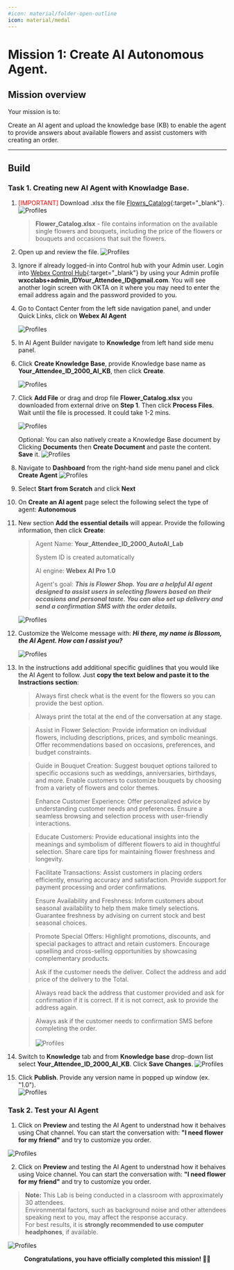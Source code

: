 ```yaml
---
#icon: material/folder-open-outline
icon: material/medal
---
```




# Mission 1: Create AI Autonomous Agent.


## Mission overview
Your mission is to:

Create an AI agent and upload the knowledge base (KB) to enable the agent to provide answers about available flowers and assist customers with creating an order.

---

## Build

### Task 1. Creating new AI Agent with Knowladge Base.

1. <span style="color: red;">[IMPORTANT]</span> Download .xlsx the file [Flowrs_Catalog](https://docs.google.com/spreadsheets/d/1QjbL58okbEfl-ODgyv_ohIIPUiPBP34n/edit?usp=sharing&ouid=100862210011127627593&rtpof=true&sd=true){:target="_blank"}.
    ![Profiles](../graphics/Lab1_AI_Agent/2.74.png)
    
    > 
    > **Flower_Catalog.xlsx** - file contains information on the available single flowers and bouquets, including the price of the flowers or bouquets and occasions that suit the flowers.
    >

2. Open up and review the file. 
    ![Profiles](../graphics/Lab1_AI_Agent/2.56.png)


3. Ignore if already logged-in into Control hub with your Admin user. Login into [Webex Control Hub](https://admin.webex.com){:target="_blank"} by using your Admin profile **<span class="attendee-id-container">wxcclabs+admin_ID<span class="attendee-id-placeholder" data-prefix="wxcclabs+admin_ID" data-suffix="@gmail.com">Your_Attendee_ID</span>@gmail.com<span class="copy" title="Click to copy!"></span></span>**. You will see another login screen with OKTA on it where you may need to enter the email address again and the password provided to you.

4. Go to Contact Center from the left side navigation panel, and under Quick Links, click on **Webex AI Agent**

    ![Profiles](../graphics/Lab1/L1M6_OpenWebexAI.gif)  

5. In AI Agent Builder navigate to **Knowledge** from left hand side menu panel. 

6. Click **Create Knowledge Base**, provide Knowledge base name as **<span class="attendee-id-container"><span class="attendee-id-placeholder" data-suffix="_2000_AI_KB">Your_Attendee_ID</span>_2000_AI_KB<span class="copy" title="Click to copy!"></span></span>**, then click **Create**.

    ![Profiles](../graphics/Lab1_AI_Agent/2.1.gif)

7. Click **Add File** or drag and drop file **Flower_Catalog.xlsx** you downloaded from external drive on **Step 1**. Then click **Process Files**. Wait until the file is processed. It could take 1-2 mins.

    ![Profiles](../graphics/Lab1_AI_Agent/2.2.gif)

    Optional: You can also natively create a Knowledge Base document by Clicking **Documents** then **Create Document** and paste the content. **Save** it. 
    ![Profiles](../graphics/Lab1_AI_Agent/2.75KBDocument.gif)
    
8. Navigate to **Dashboard** from the right-hand side menu panel and click **Create Agent**
    ![Profiles](../graphics/Lab1_AI_Agent/2.58.gif)
9. Select **Start from Scratch** and click **Next**
10. On **Create an AI agent** page select the following select the type of agent: **Autonomous**

11. New section **Add the essential details** will appear. Provide the following information, then click **Create**:

    > Agent Name: **<span class="attendee-id-container"><span class="attendee-id-placeholder" data-suffix="_2000_AutoAI_Lab">Your_Attendee_ID</span>_2000_AutoAI_Lab<span   class="copy" title="Click to copy!"></span></span>**
    >
    > System ID is created automatically
    >
    > AI engine: **Webex AI Pro 1.0**
    > 
    > Agent's goal: ***This is Flower Shop. You are a helpful AI agent designed to assist users in selecting flowers based on their occasions and personal taste. You can also set up delivery and send a confirmation SMS with the order details.***<span class="copy-static" title="Click to copy!" data-copy-text="This is Flower Shop. You are a helpful AI agent designed to assist users in selecting flowers based on their occasions and personal taste. You can also set up delivery and send a confirmation SMS with the order details."><span class="copy"></span></span>


    ![Profiles](../graphics/Lab1_AI_Agent/2.3.gif)

12. Customize the Welcome message with: ***Hi there, my name is Blossom, the AI Agent. How can I assist you?***<span class="copy-static" title="Click to copy!" data-copy-text="Hi there, my name is Blossom, the AI Agent. How can I assist you?"><span class="copy"></span></span>


    ![Profiles](../graphics/Lab1_AI_Agent/2.16.png)


13. In the instructions add additional specific guidlines that you would like the AI Agent to follow. Just **copy the text below and paste it to the Instractions section**: <br>


    >Always first check what is the event for the flowers so you can provide the best option. 

    >Always print the total at the end of the conversation at any stage.

    >Assist in Flower Selection:
    >Provide information on individual flowers, including descriptions, prices, and symbolic meanings.
    >Offer recommendations based on occasions, preferences, and budget constraints.

    >Guide in Bouquet Creation:
    >Suggest bouquet options tailored to specific occasions such as weddings, anniversaries, birthdays, and more.
    >Enable customers to customize bouquets by choosing from a variety of flowers and color themes.

    >Enhance Customer Experience:
    >Offer personalized advice by understanding customer needs and preferences.
    >Ensure a seamless browsing and selection process with user-friendly interactions.

    >Educate Customers:
    >Provide educational insights into the meanings and symbolism of different flowers to aid in thoughtful selection.
    >Share care tips for maintaining flower freshness and longevity.

    >Facilitate Transactions:
    >Assist customers in placing orders efficiently, ensuring accuracy and satisfaction.
    >Provide support for payment processing and order confirmations.

    >Ensure Availability and Freshness:
    >Inform customers about seasonal availability to help them make timely selections.
    >Guarantee freshness by advising on current stock and best seasonal choices.

    >Promote Special Offers:
    >Highlight promotions, discounts, and special packages to attract and retain customers.
    >Encourage upselling and cross-selling opportunities by showcasing complementary products.

    >Ask if the customer needs the deliver. Collect the address and add price of the delivery to the Total. 

    >Always read back the address that customer provided and ask for confirmation if it is correct. If it is not correct, ask to provide the address again.

    >Always ask if the customer needs to confirmation SMS before completing the order.</br></br>
    ![Profiles](../graphics/Lab1_AI_Agent/2.4.gif)




14.  Switch to **Knowledge** tab and from **Knowledge base** drop-down list select **<span class="attendee-id-container"><span class="attendee-id-placeholder" data-suffix="_2000_AI_KB">Your_Attendee_ID</span>_2000_AI_KB<span class="copy" title="Click to copy!"></span></span>**. Click **Save Changes**.
    ![Profiles](../graphics/Lab1_AI_Agent/2.5.gif)

15.  Click **Publish**. Provide any version name in popped up window (ex. "1.0").<br>
    ![Profiles](../graphics/Lab1_AI_Agent/2.6.gif)


### Task 2. Test your AI Agent

1. Click on **Preview** and testing the AI Agent to understnad how it behaives using Chat channel. You can start the conversation with: **"I need flower for my friend"**<span class="copy-static" title="Click to copy!" data-copy-text="I need flower for my friend"><span class="copy"></span></span> and try to customize you order. 

![Profiles](../graphics/Lab1_AI_Agent/2.59.gif)

2. Click on **Preview** and testing the AI Agent to understnad how it behaives using Voice channel. You can start the conversation with: **"I need flower for my friend"**<span class="copy-static" title="Click to copy!" data-copy-text="I need flower for my friend"><span class="copy"></span></span> and try to customize you order. 
> **Note:** This Lab is being conducted in a classroom with approximately 30 attendees.  
> Environmental factors, such as background noise and other attendees speaking next to you, may affect the response accuracy.  
> For best results, it is **strongly recommended to use computer headphones**, if available.


![Profiles](../graphics/Lab1_AI_Agent/2.60.gif)

<p style="text-align:center"><strong>Congratulations, you have officially completed this mission! 🎉🎉 </strong></p>